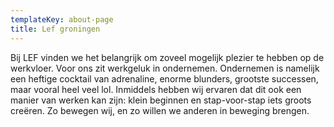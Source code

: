 ```yaml
---
templateKey: about-page
title: Lef groningen
---
```

Bij LEF vinden we het belangrijk om zoveel mogelijk plezier te hebben op de werkvloer. Voor ons zit werkgeluk in ondernemen. Ondernemen is namelijk een heftige cocktail van adrenaline, enorme blunders, grootste successen, maar vooral heel veel lol. Inmiddels hebben wij ervaren dat dit ook een manier van werken kan zijn: klein beginnen en stap-voor-stap iets groots creëren. Zo bewegen wij, en zo willen we anderen in beweging brengen.

